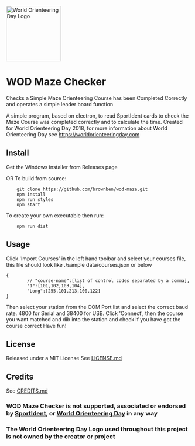 <img src="http://worldorienteeringday.com/wp-content/uploads/2016/03/wod-logo-color.png" alt="World Orienteering Day Logo" height="150px"/>

# WOD Maze Checker

Checks a Simple Maze Orienteering Course has been Completed Correctly and operates a simple leader board function

A simple program, based on electron, to read SportIdent cards to check the Maze Course was completed correctly and to calculate the time. Created for World Orienteering Day 2018, for more information about World Orienteering Day see https://worldorienteeringday.com

## Install
Get the Windows installer from Releases page

OR To build from source:

        git clone https://github.com/brownben/wod-maze.git
        npm install
        npm run styles
        npm start
To create your own executable then run:

        npm run dist

## Usage
Click 'Import Courses' in the left hand toolbar and select your courses file, this file should look like ./sample data/courses.json or below
````
{
        // "course-name":[list of control codes separated by a comma],
        "1":[101,102,103,104],
        "Long":[255,101,213,100,122]
}
````
Then select your station from the COM Port list and select the correct baud rate. 4800 for Serial and 38400 for USB.
Click 'Connect', then the course you want matched and dib into the station and check if you have got the course correct
Have fun!

## License
Released under a MIT License
See [LICENSE.md](./LICENSE.md)

## Credits
See [CREDITS.md](./CREDITS.md)

### WOD Maze Checker is not supported, associated or endorsed by [SportIdent](https://www.sportident.com), or [World Orienteering Day](https://worldorienteeringday.com) in any way

### The World Orienteering Day Logo used throughout this project is not owned by the creator or project
